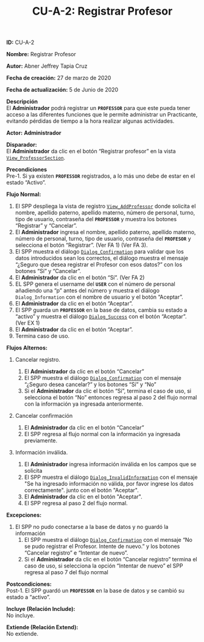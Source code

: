 ﻿---
layout: page
title: "CU-A-2: Registrar Profesor"
permalink: /design-specification/uc-descriptions/administrator/cu-a-2/
hide_hero: true
---

**ID:** CU-A-2

**Nombre:** Registrar Profesor

**Autor:** Abner Jeffrey Tapia Cruz

**Fecha de creación:** 27 de marzo de 2020

**Fecha de actualización:** 5 de Junio de 2020

**Descripción**  
El **Administrador** podrá registrar un **`PROFESSOR`** para que este pueda tener acceso a las diferentes funciones que le permite administrar un Practicante, evitando pérdidas de tiempo a la hora realizar algunas actividades.

**Actor:** **Administrador**

**Disparador:**  
El **Administrador** da clic en el botón “Registrar profesor” en la vista [`View_ProfessorSection`][VPSN].

**Precondiciones**  
Pre-1. Si ya existen **`PROFESSOR`** registrados, a lo más uno debe de estar en el estado “Activo”.

**Flujo Normal:**  
  1. El SPP despliega la vista de registro [`View_AddProfessor`][VAPR] donde solicita el nombre, apellido paterno, apellido materno, número de personal, turno, tipo de usuario, contraseña del **`PROFESSOR`** y muestra los botones “Registrar” y “Cancelar”.
  2. El **Administrador** ingresa el nombre, apellido paterno, apellido materno, número de personal, turno, tipo de usuario, contraseña del **`PROFESOR`** y selecciona el botón “Registrar”. (Ver FA 1) (Ver FA 3).
  3. El SPP muestra el diálogo [`Dialog_Confirmation`][DLCO] para validar que los datos introducidos sean los correctos, el diálogo muestra el mensaje “¿Seguro que desea registrar el Profesor con esos datos?” con los botones “Sí” y “Cancelar”.
  4. El **Administrador** da clic en el botón “Sí”. (Ver FA 2)
  5. EL SPP genera el username del **`USER`** con el número de personal añadiendo una “p” antes del número y muestra el diálogo `Dialog_Information` con el nombre de usuario y el botón “Aceptar”.
  6. El **Administrador** da clic en el botón “Aceptar”.
  7. El SPP guarda un **`PROFESSOR`** en la base de datos, cambia su estado a “activo” y muestra el diálogo [`Dialog_Success`][DLSU] con el botón “Aceptar”. (Ver EX 1)
  8. El **Administrador** da clic en el botón “Aceptar”.
  9. Termina caso de uso.
	
**Flujos Alternos:**  
1. Cancelar registro.
	1. El **Administrador** da clic en el botón “Cancelar”
	2. El SPP muestra el diálogo [`Dialog_Confirmation`][DLCO] con el mensaje “¿Seguro desea cancelar?” y los botones “Sí” y “No”
	3. Si el **Administrador** da clic el botón “Sí”, termina el caso de uso, si selecciona el botón “No” entonces regresa al paso 2 del flujo normal con la información ya ingresada anteriormente.

2. Cancelar confirmación
	1. El **Administrador** da clic en el botón “Cancelar”
	2. El SPP regresa al flujo normal con la información ya ingresada previamente.

3. Información inválida.
	1. El **Administrador** ingresa información inválida en los campos que se solicita
	2. El SPP muestra el diálogo [`Dialog_InvalidInformation`][DLII] con el mensaje "Se ha ingresado información no válida, por favor ingrese los datos correctamente". junto con el botón "Aceptar".
	3. El **Administrador** da clic en el botón "Aceptar".
	4. El SPP regresa al paso 2 del flujo normal.

**Excepciones:**  
1. El SPP no pudo conectarse a la base de datos y no guardó la información
	1.	El SPP muestra el diálogo [`Dialog_Confirmation`][DLCO] con el mensaje “No se pudo registrar el Profesor. Intente de nuevo.” y los botones “Cancelar registro” e “Intentar de nuevo”. 
	2.	Si el **Administrador** da clic en el botón “Cancelar registro” termina el caso de uso, si selecciona la opción “Intentar de nuevo” el SPP regresa al paso 7 del flujo normal

**Postcondiciones:**  
Post-1. El SPP guardó un **`PROFESSOR`** en la base de datos y se cambió su estado a “activo”.

**Incluye (Relación Include):**  
No incluye.

**Extiende (Relación Extend):**  
No extiende.

[VPSN]: https://raw.githubusercontent.com/Phalord/PracticasProfesionales/gh-pages/assets/imgs/prototypes/administrator/View_ProfessorSection.png "`View_ProfessorSection` Prototype"
[VAPR]: https://raw.githubusercontent.com/Phalord/PracticasProfesionales/gh-pages/assets/imgs/prototypes/administrator/View_AddProfessor.png "`View_AddProfessor` Prototype"
[DLII]: https://raw.githubusercontent.com/Phalord/PracticasProfesionales/gh-pages/assets/imgs/prototypes/generals/Dialog_InvalidInformation.png "`Dialog_InvalidInformation` Prototype"
[DLCO]: https://raw.githubusercontent.com/Phalord/PracticasProfesionales/gh-pages/assets/imgs/prototypes/generals/Dialog_Confirmation.png "`Dialog_Confirmation` Prototype"
[DLSU]: https://raw.githubusercontent.com/Phalord/PracticasProfesionales/gh-pages/assets/imgs/prototypes/generals/Dialog_Success.png "`Dialog_Success` Prototype"